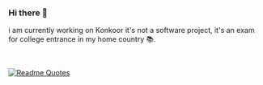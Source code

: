 ### Hi there 👋

i am currently working on Konkoor it's not a software project, it's an exam for college entrance in my home country 📚.

<a href="https://google.com" ><img height="16" width="16" src="https://cdn.simpleicons.org/linkedin" /></a>
  
[![Readme Quotes](https://quotes-github-readme.vercel.app/api?type=horizontal&theme=dark)](https://github.com/piyushsuthar/github-readme-quotes)
